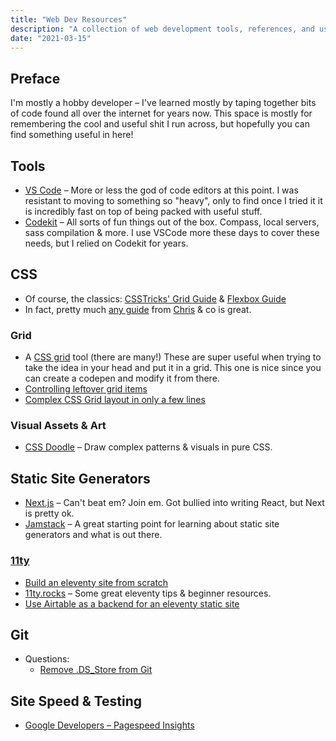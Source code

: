 ```yaml
---
title: "Web Dev Resources"
description: "A collection of web development tools, references, and useful resources."
date: "2021-03-15"
---
```


## Preface

I'm mostly a hobby developer – I've learned mostly by taping together bits of code found all over the internet for years now. This space is mostly for remembering the cool and useful shit I run across, but hopefully you can find something useful in here!

## Tools

- [VS Code](https://code.visualstudio.com/) – More or less the god of code editors at this point. I was resistant to moving to something so "heavy", only to find once I tried it it is incredibly fast on top of being packed with useful stuff.
- [Codekit](https://codekitapp.com/) – All sorts of fun things out of the box. Compass, local servers, sass compilation & more. I use VSCode more these days to cover these needs, but I relied on Codekit for years.

## CSS

- Of course, the classics: [CSSTricks' Grid Guide](https://css-tricks.com/snippets/css/complete-guide-grid/) & [Flexbox Guide](https://css-tricks.com/snippets/css/a-guide-to-flexbox/)
- In fact, pretty much [any guide](https://css-tricks.com/guides/) from [Chris](https://chriscoyier.net/) & co is great.

### Grid

- A [CSS grid](https://grid.layoutit.com/) tool (there are many!) These are super useful when trying to take the idea in your head and put it in a grid. This one is nice since you can create a codepen and modify it from there.
- [Controlling leftover grid items](https://css-irl.info/controlling-leftover-grid-items/)
- [Complex CSS Grid layout in only a few lines](https://css-tricks.com/responsive-grid-magazine-layout-in-just-20-lines-of-css/)

### Visual Assets & Art

- [CSS Doodle](https://css-doodle.com/) – Draw complex patterns & visuals in pure CSS.

## Static Site Generators

- [Next.js](https://nextjs.org/) – Can't beat em? Join em. Got bullied into writing React, but Next is pretty ok.
- [Jamstack](https://jamstack.org/) – A great starting point for learning about static site generators and what is out there.

### [11ty](https://www.11ty.dev/)

- [Build an eleventy site from scratch](https://egghead.io/courses/build-an-eleventy-11ty-site-from-scratch-bfd3)
- [11ty.rocks](https://11ty.rocks/) – Some great eleventy tips & beginner resources.
- [Use Airtable as a backend for an eleventy static site](https://danabyerly.com/articles/using-airtable-with-eleventy/)

## Git

- Questions:
  - [Remove .DS_Store from Git](https://stackoverflow.com/questions/107701/how-can-i-remove-ds-store-files-from-a-git-repository)

## Site Speed & Testing

- [Google Developers – Pagespeed Insights](https://developers.google.com/speed/pagespeed/insights/)